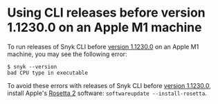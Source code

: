 # Using CLI releases before version 1.1230.0 on an Apple M1 machine

To run releases of Snyk CLI before [version 1.1230.0](https://github.com/snyk/cli/releases/tag/v1.1230.0) on an Apple M1 machine, you may see the following error:

```
$ snyk --version
bad CPU type in executable
```

To avoid these errors with releases of Snyk CLI before [version 1.1230.0](https://github.com/snyk/cli/releases/tag/v1.1230.0), install Apple's [Rosetta 2](https://support.apple.com/en-gb/HT211861) software: `softwareupdate --install-rosetta`.
